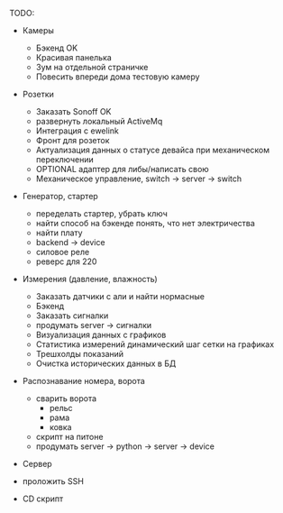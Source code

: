 TODO:
- Камеры 
  - Бэкенд OK
  - Красивая панелька
  - Зум на отдельной страничке
  - Повесить впереди дома тестовую камеру

- Розетки
  - Заказать Sonoff OK
  - развернуть локальный ActiveMq
  - Интеграция с ewelink
  - Фронт для розеток
  - Актуализация данных о статусе девайса при механическом переключении
  - OPTIONAL адаптер для либы/написать свою
  - Механическое управление, switch -> server -> switch

- Генератор, стартер
  - переделать стартер, убрать ключ
  - найти способ на бэкенде понять, что нет электричества
  - найти плату
  - backend -> device
  - силовое реле
  - реверс для 220

- Измерения (давление, влажность)
  - Заказать датчики с али и найти нормасные
  - Бэкенд
  - Заказать сигналки
  - продумать server -> сигналки
  - Визуализация данных с графиков
  - Статистика измерений динамический шаг сетки на графиках
  - Трешхолды показаний
  - Очистка исторических данных в БД

- Распознавание номера, ворота
  - сварить ворота
    - рельс
    - рама
    - ковка
  - скрипт на питоне
  - продумать server -> python -> server -> device

- Сервер
- проложить SSH
- CD скрипт 